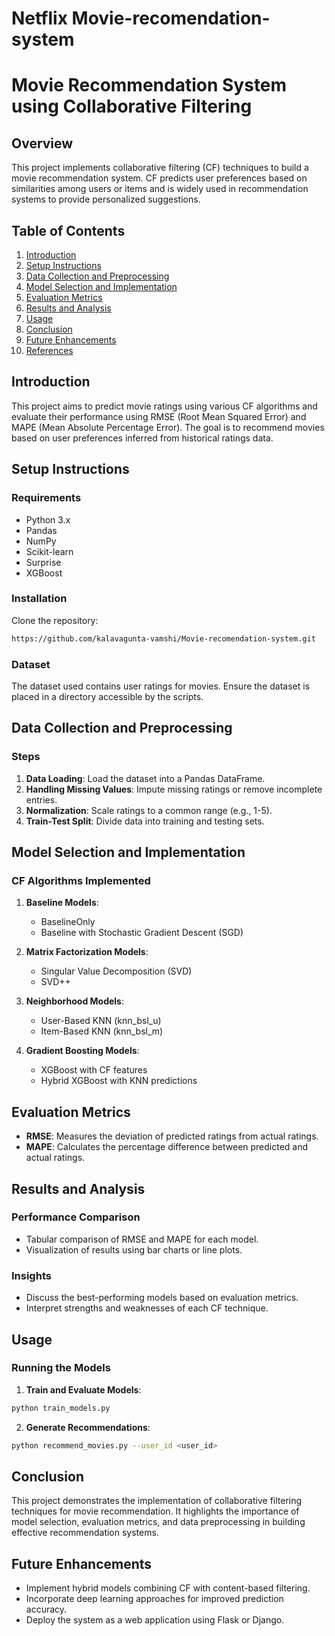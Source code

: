 # Netflix Movie-recomendation-system



# Movie Recommendation System using Collaborative Filtering

## Overview

This project implements collaborative filtering (CF) techniques to build a movie recommendation system. CF predicts user preferences based on similarities among users or items and is widely used in recommendation systems to provide personalized suggestions.

## Table of Contents

1. [Introduction](#introduction)
2. [Setup Instructions](#setup-instructions)
3. [Data Collection and Preprocessing](#data-collection-and-preprocessing)
4. [Model Selection and Implementation](#model-selection-and-implementation)
5. [Evaluation Metrics](#evaluation-metrics)
6. [Results and Analysis](#results-and-analysis)
7. [Usage](#usage)
8. [Conclusion](#conclusion)
9. [Future Enhancements](#future-enhancements)
10. [References](#references)

## Introduction

This project aims to predict movie ratings using various CF algorithms and evaluate their performance using RMSE (Root Mean Squared Error) and MAPE (Mean Absolute Percentage Error). The goal is to recommend movies based on user preferences inferred from historical ratings data.

## Setup Instructions

### Requirements

- Python 3.x
- Pandas
- NumPy
- Scikit-learn
- Surprise
- XGBoost

### Installation

Clone the repository:

```bash
https://github.com/kalavagunta-vamshi/Movie-recomendation-system.git

```


### Dataset

The dataset used contains user ratings for movies. Ensure the dataset is placed in a directory accessible by the scripts.

## Data Collection and Preprocessing

### Steps

1. **Data Loading**: Load the dataset into a Pandas DataFrame.
2. **Handling Missing Values**: Impute missing ratings or remove incomplete entries.
3. **Normalization**: Scale ratings to a common range (e.g., 1-5).
4. **Train-Test Split**: Divide data into training and testing sets.

## Model Selection and Implementation

### CF Algorithms Implemented

1. **Baseline Models**:
   - BaselineOnly
   - Baseline with Stochastic Gradient Descent (SGD)

2. **Matrix Factorization Models**:
   - Singular Value Decomposition (SVD)
   - SVD++
   
3. **Neighborhood Models**:
   - User-Based KNN (knn_bsl_u)
   - Item-Based KNN (knn_bsl_m)

4. **Gradient Boosting Models**:
   - XGBoost with CF features
   - Hybrid XGBoost with KNN predictions

## Evaluation Metrics

- **RMSE**: Measures the deviation of predicted ratings from actual ratings.
- **MAPE**: Calculates the percentage difference between predicted and actual ratings.

## Results and Analysis

### Performance Comparison

- Tabular comparison of RMSE and MAPE for each model.
- Visualization of results using bar charts or line plots.

### Insights

- Discuss the best-performing models based on evaluation metrics.
- Interpret strengths and weaknesses of each CF technique.

## Usage

### Running the Models

1. **Train and Evaluate Models**:

```bash
python train_models.py
```

2. **Generate Recommendations**:

```bash
python recommend_movies.py --user_id <user_id>
```

## Conclusion

This project demonstrates the implementation of collaborative filtering techniques for movie recommendation. It highlights the importance of model selection, evaluation metrics, and data preprocessing in building effective recommendation systems.

## Future Enhancements

- Implement hybrid models combining CF with content-based filtering.
- Incorporate deep learning approaches for improved prediction accuracy.
- Deploy the system as a web application using Flask or Django.


